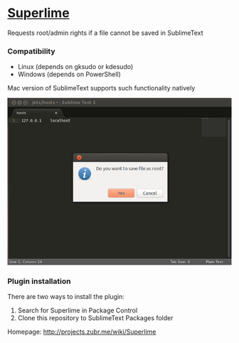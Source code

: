 # [Superlime](https://github.com/azubr/Superlime)
Requests root/admin rights if a file cannot be saved in SublimeText

### Compatibility
* Linux (depends on gksudo or kdesudo)
* Windows (depends on PowerShell)

Mac version of SublimeText supports such functionality natively

![Screenshot](screenshot.png)

### Plugin installation
There are two ways to install the plugin:

1. Search for Superlime in Package Control
2. Clone this repository to SublimeText Packages folder

Homepage: http://projects.zubr.me/wiki/Superlime
